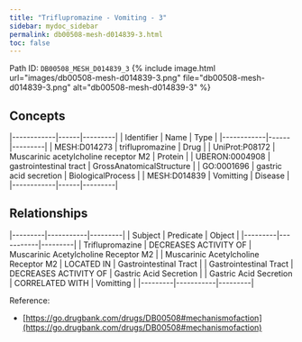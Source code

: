 ```yaml
---
title: "Triflupromazine - Vomiting - 3"
sidebar: mydoc_sidebar
permalink: db00508-mesh-d014839-3.html
toc: false 
---
```



Path ID: `DB00508_MESH_D014839_3`
{% include image.html url="images/db00508-mesh-d014839-3.png" file="db00508-mesh-d014839-3.png" alt="db00508-mesh-d014839-3" %}

## Concepts

|------------|------|---------|
| Identifier | Name | Type    |
|------------|------|---------|
| MESH:D014273 | triflupromazine | Drug |
| UniProt:P08172 | Muscarinic acetylcholine receptor M2 | Protein |
| UBERON:0004908 | gastrointestinal tract | GrossAnatomicalStructure |
| GO:0001696 | gastric acid secretion | BiologicalProcess |
| MESH:D014839 | Vomitting | Disease |
|------------|------|---------|

## Relationships

|---------|-----------|---------|
| Subject | Predicate | Object  |
|---------|-----------|---------|
| Triflupromazine | DECREASES ACTIVITY OF | Muscarinic Acetylcholine Receptor M2 |
| Muscarinic Acetylcholine Receptor M2 | LOCATED IN | Gastrointestinal Tract |
| Gastrointestinal Tract | DECREASES ACTIVITY OF | Gastric Acid Secretion |
| Gastric Acid Secretion | CORRELATED WITH | Vomitting |
|---------|-----------|---------|

Reference: 
  - [https://go.drugbank.com/drugs/DB00508#mechanismofaction](https://go.drugbank.com/drugs/DB00508#mechanismofaction)
